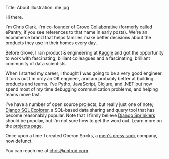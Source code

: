 Title: About
Illustration: me.jpg

Hi there.

I'm Chris Clark. I'm co-founder of [Grove Collaborative](https://www.grove.co) (formerly called ePantry, if you see references to that name in early posts). We're an ecommerce brand that helps families make better decisions about the products they use in their homes every day.

Before Grove, I ran product & engineering at [Kaggle](https://www.kaggle.com) and got the opportunity to work with fascinating, billiant colleagues and a fascinating, brilliant community of data scientists.

When I started my career, I thought I was going to be a very good engineer. It turns out I'm only an OK engineer, and am probably better at building products and teams. I've Pytho, JavaScript, Clojure, and .NET but now spend most of my time debugging communication problems, and helping teams move fast.

I've have a number of open source projects, but really just one of note; [Django SQL Explorer](https://github.com/groveco/django-sql-explorer), a SQL-based data sharing and query tool that has become reasonably popular. Note that I firmly believe [Django Sprinklers](https://github.com/groveco/django-sprinklers) should be popular, but I'm not sure how to get the word out. Learn more on the [projects page](/pages/projects.html).

Once upon a time I created Oberon Socks, a [men's dress sock]({filename}/images/oberon-socks.png) company, now defunct.

You can reach me at chris@untrod.com.
